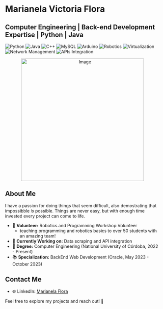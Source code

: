 # Marianela Victoria Flora
## Computer Engineering | Back-end Development Expertise | Python | Java 

![Python](https://img.shields.io/badge/Python-3776AB?style=for-the-badge&logo=python&logoColor=white)
![Java](https://img.shields.io/badge/Java-007396?style=for-the-badge&logo=java&logoColor=white)
![C++](https://img.shields.io/badge/C%2B%2B-00599C?style=for-the-badge&logo=c%2B%2B&logoColor=white)
![MySQL](https://img.shields.io/badge/MySQL-4479A1?style=for-the-badge&logo=mysql&logoColor=white)
![Arduino](https://img.shields.io/badge/Arduino-00979D?style=for-the-badge&logo=arduino&logoColor=white)
![Robotics](https://img.shields.io/badge/Robotics-0085CA?style=for-the-badge&logo=robotics&logoColor=white)
![Virtualization](https://img.shields.io/badge/Virtualization-000000?style=for-the-badge&logo=virtualbox&logoColor=white)
![Network Management](https://img.shields.io/badge/Network_Management-000000?style=for-the-badge&logo=cisco&logoColor=white)
![APIs Integration](https://img.shields.io/badge/APIs_Integration-004C97?style=for-the-badge&logo=swagger&logoColor=white)

<p align="center">
  <img src="https://www.discoverengineering.org/wp-content/uploads/2023/12/mj_11334_4.jpg" alt="Image" width="400">
</p>

## About Me

I have a passion for doing things that seem difficult, also demostrating that impossibble _is_ possible. Things are never easy, but with enough time invested every project can come to life.

- 🤖 **Volunteer:** Robotics and Programming Workshop Volunteer
  - teaching programming and robotics basics to over 50 students with an amazing team!
- 🚀 **Currently Working on:** Data scraping and API integration
- 🌟 **Degree:** Computer Engineering (National University of Córdoba, 2022 - Present)
- 📚 **Specialization:** BackEnd Web Development (Oracle, May 2023 - October 2023)

## Contact Me
- 🌐 LinkedIn: [Marianela Flora](http://linkedin.com/in/marianela-victoria-flora-b52131205/)

Feel free to explore my projects and reach out! 🚀

